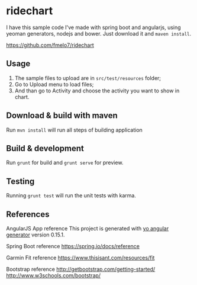 # ridechart

I have this sample code I've made with spring boot and angularjs, using yeoman generators, nodejs and bower. Just download it and `maven install`. 

https://github.com/fmelo7/ridechart

## Usage

1. The sample files to upload are in `src/test/resources` folder; 
2. Go to Upload menu to load files; 
3. And than go to Activity and choose the activity you want to show in chart.

## Download & build with maven

Run `mvn install` will run all steps of building application 

## Build & development

Run `grunt` for build and `grunt serve` for preview.

## Testing

Running `grunt test` will run the unit tests with karma.

## References

AngularJS App reference
This project is generated with [yo angular generator](https://github.com/yeoman/generator-angular)
version 0.15.1.

Spring Boot reference
https://spring.io/docs/reference

Garmin Fit reference
https://www.thisisant.com/resources/fit

Bootstrap reference
http://getbootstrap.com/getting-started/
http://www.w3schools.com/bootstrap/
